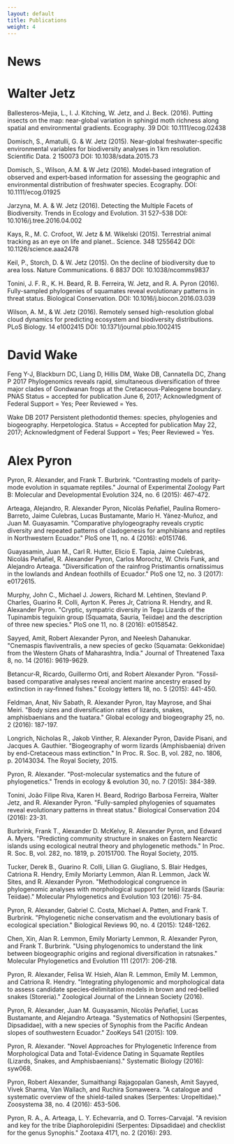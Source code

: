 ```yaml
---
layout: default
title: Publications
weight: 4
---
```


News
=================


# Walter Jetz #

Ballesteros-Mejia, L., I. J. Kitching, W. Jetz, and J. Beck. (2016). Putting insects on the map: near-global variation in sphingid moth richness along spatial and environmental gradients.  Ecography. 39  DOI: 10.1111/ecog.02438

Domisch, S., Amatulli, G. & W. Jetz (2015). Near-global freshwater-specific environmental variables for biodiversity analyses in 1 km resolution.  Scientific Data. 2  150073 DOI: 10.1038/sdata.2015.73

Domisch, S., Wilson, A.M. & W Jetz (2016). Model‐based integration of observed and expert‐based information for assessing the geographic and environmental distribution of freshwater species. Ecography.   DOI: 10.1111/ecog.01925

Jarzyna, M. A. & W. Jetz (2016). Detecting the Multiple Facets of Biodiversity.  Trends in Ecology and Evolution. 31  527–538 DOI: 10.1016/j.tree.2016.04.002

Kays, R., M. C. Crofoot, W. Jetz & M. Wikelski (2015). Terrestrial animal tracking as an eye on life and planet..  Science. 348  1255642 DOI: 10.1126/science.aaa2478

Keil, P., Storch, D. & W. Jetz (2015). On the decline of biodiversity due to area loss.  Nature Communications. 6  8837 DOI: 10.1038/ncomms9837

Tonini, J. F. R., K. H. Beard, R. B. Ferreira, W. Jetz, and R. A. Pyron (2016). Fully-sampled phylogenies of squamates reveal evolutionary patterns in threat status. Biological Conservation. DOI: 10.1016/j.biocon.2016.03.039

Wilson, A. M., & W. Jetz (2016). Remotely sensed high-resolution global cloud dynamics for predicting ecosystem and biodiversity distributions.  PLoS Biology. 14  e1002415 DOI: 10.1371/journal.pbio.1002415

# David Wake #

Feng Y-J, Blackburn DC, Liang D, Hillis DM, Wake DB, Cannatella DC, Zhang P  2017  Phylogenomics reveals rapid, simultaneous diversification of three major clades of Gondwanan frogs at the Cretaceous-Paleogene boundary.  PNAS Status = accepted for publication June 6, 2017; Acknowledgment of Federal Support = Yes; Peer Reviewed = Yes.

Wake DB  2017  Persistent plethodontid themes: species, phylogenies and biogeography.  Herpetologica.  Status = Accepted for publication May 22, 2017; Acknowledgment of Federal Support = Yes; Peer Reviewed = Yes.

# Alex Pyron #

Pyron, R. Alexander, and Frank T. Burbrink. "Contrasting models of parity‐mode evolution in squamate reptiles." Journal of Experimental Zoology Part B: Molecular and Developmental Evolution 324, no. 6 (2015): 467-472.

Arteaga, Alejandro, R. Alexander Pyron, Nicolás Peñafiel, Paulina Romero-Barreto, Jaime Culebras, Lucas Bustamante, Mario H. Yánez-Muñoz, and Juan M. Guayasamin. "Comparative phylogeography reveals cryptic diversity and repeated patterns of cladogenesis for amphibians and reptiles in Northwestern Ecuador." PloS one 11, no. 4 (2016): e0151746.

Guayasamin, Juan M., Carl R. Hutter, Elicio E. Tapia, Jaime Culebras, Nicolás Peñafiel, R. Alexander Pyron, Carlos Morochz, W. Chris Funk, and Alejandro Arteaga. "Diversification of the rainfrog Pristimantis ornatissimus in the lowlands and Andean foothills of Ecuador." PloS one 12, no. 3 (2017): e0172615.

Murphy, John C., Michael J. Jowers, Richard M. Lehtinen, Stevland P. Charles, Guarino R. Colli, Ayrton K. Peres Jr, Catriona R. Hendry, and R. Alexander Pyron. "Cryptic, sympatric diversity in Tegu Lizards of the Tupinambis teguixin group (Squamata, Sauria, Teiidae) and the description of three new species." PloS one 11, no. 8 (2016): e0158542.

Sayyed, Amit, Robert Alexander Pyron, and Neelesh Dahanukar. "Cnemaspis flaviventralis, a new species of gecko (Squamata: Gekkonidae) from the Western Ghats of Maharashtra, India." Journal of Threatened Taxa 8, no. 14 (2016): 9619-9629.

Betancur‐R, Ricardo, Guillermo Ortí, and Robert Alexander Pyron. "Fossil‐based comparative analyses reveal ancient marine ancestry erased by extinction in ray‐finned fishes." Ecology letters 18, no. 5 (2015): 441-450.

Feldman, Anat, Niv Sabath, R. Alexander Pyron, Itay Mayrose, and Shai Meiri. "Body sizes and diversification rates of lizards, snakes, amphisbaenians and the tuatara." Global ecology and biogeography 25, no. 2 (2016): 187-197.

Longrich, Nicholas R., Jakob Vinther, R. Alexander Pyron, Davide Pisani, and Jacques A. Gauthier. "Biogeography of worm lizards (Amphisbaenia) driven by end-Cretaceous mass extinction." In Proc. R. Soc. B, vol. 282, no. 1806, p. 20143034. The Royal Society, 2015.

Pyron, R. Alexander. "Post-molecular systematics and the future of phylogenetics." Trends in ecology & evolution 30, no. 7 (2015): 384-389.

Tonini, João Filipe Riva, Karen H. Beard, Rodrigo Barbosa Ferreira, Walter Jetz, and R. Alexander Pyron. "Fully-sampled phylogenies of squamates reveal evolutionary patterns in threat status." Biological Conservation 204 (2016): 23-31.

Burbrink, Frank T., Alexander D. McKelvy, R. Alexander Pyron, and Edward A. Myers. "Predicting community structure in snakes on Eastern Nearctic islands using ecological neutral theory and phylogenetic methods." In Proc. R. Soc. B, vol. 282, no. 1819, p. 20151700. The Royal Society, 2015.

Tucker, Derek B., Guarino R. Colli, Lilian G. Giugliano, S. Blair Hedges, Catriona R. Hendry, Emily Moriarty Lemmon, Alan R. Lemmon, Jack W. Sites, and R. Alexander Pyron. "Methodological congruence in phylogenomic analyses with morphological support for teiid lizards (Sauria: Teiidae)." Molecular Phylogenetics and Evolution 103 (2016): 75-84.

Pyron, R. Alexander, Gabriel C. Costa, Michael A. Patten, and Frank T. Burbrink. "Phylogenetic niche conservatism and the evolutionary basis of ecological speciation." Biological Reviews 90, no. 4 (2015): 1248-1262.

Chen, Xin, Alan R. Lemmon, Emily Moriarty Lemmon, R. Alexander Pyron, and Frank T. Burbrink. "Using phylogenomics to understand the link between biogeographic origins and regional diversification in ratsnakes." Molecular Phylogenetics and Evolution 111 (2017): 206-218.

Pyron, R. Alexander, Felisa W. Hsieh, Alan R. Lemmon, Emily M. Lemmon, and Catriona R. Hendry. "Integrating phylogenomic and morphological data to assess candidate species‐delimitation models in brown and red‐bellied snakes (Storeria)." Zoological Journal of the Linnean Society (2016).

Pyron, R. Alexander, Juan M. Guayasamin, Nicolás Peñafiel, Lucas Bustamante, and Alejandro Arteaga. "Systematics of Nothopsini (Serpentes, Dipsadidae), with a new species of Synophis from the Pacific Andean slopes of southwestern Ecuador." ZooKeys 541 (2015): 109.

Pyron, R. Alexander. "Novel Approaches for Phylogenetic Inference from Morphological Data and Total-Evidence Dating in Squamate Reptiles (Lizards, Snakes, and Amphisbaenians)." Systematic Biology (2016): syw068.

Pyron, Robert Alexander, Sumaithangi Rajagopalan Ganesh, Amit Sayyed, Vivek Sharma, Van Wallach, and Ruchira Somaweera. "A catalogue and systematic overview of the shield-tailed snakes (Serpentes: Uropeltidae)." Zoosystema 38, no. 4 (2016): 453-506.

Pyron, R. A., A. Arteaga, L. Y. Echevarría, and O. Torres-Carvajal. "A revision and key for the tribe Diaphorolepidini (Serpentes: Dipsadidae) and checklist for the genus Synophis." Zootaxa 4171, no. 2 (2016): 293.

